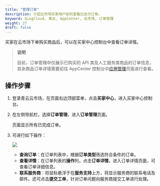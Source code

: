 ```yaml
---
title: "管理订单"
description: 介绍云市场买家用户如何查看已支付订单。
keyword: QingCloud, 青云, AppCenter, 云市场, 订单管理
weight: 27
draft: false
---
```


买家在云市场下单购买商品后，可以在买家中心控制台中查看订单详情。

> **说明**
>
> 目前，订单管理中仅展示已购买的 API 类及人工服务类商品的订单信息，其余商品订单详情需要前往 AppCenter 控制台中[应用管理](https://console.qingcloud.com/app_mgmt)页面进行查看。

## 操作步骤

1. 登录青云云市场，在页面右边顶部菜单，点击**买家中心**，进入买家中心控制台。

2. 在左侧导航栏，选择**订单管理**，进入**订单管理**页面。

   页面显示所有已完成订单。

3. 可进行如下操作：

   ![](../../_images/buyer_order_operation.png)

   - **查询订单**：在订单列表中，根据**订单类型**筛选符合条件的订单。
   - **查看详情**：在订单列表的**操作**列，点击**订单详情**，进入订单详情页面，可查看订单详细信息。
   - **联系服务商**：将鼠标悬浮于在**服务支持**上方，将显示服务商的联系电话及邮件。还可点击**提交工单**，针对订单问题向服务商提交工单进行处理。

   

